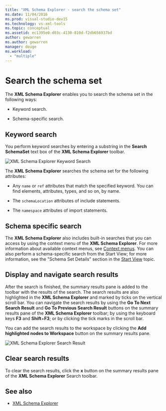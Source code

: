 ```yaml
---
title: "XML Schema Explorer - search the schema set"
ms.date: 11/04/2016
ms.prod: visual-studio-dev15
ms.technology: vs-xml-tools
ms.topic: conceptual
ms.assetid: ec1395e0-d03c-4130-810d-f2db656937bd
author: gewarren
ms.author: gewarren
manager: douge
ms.workload:
  - "multiple"
---
```

# Search the schema set

The **XML Schema Explorer** enables you to search the schema set in the following ways:

-   Keyword search.

-   Schema-specific search.

## Keyword search

 You perform keyword searches by entering a substring in the **Search SchemaSet** text box of the **XML Schema Explorer** toolbar.

 ![XML Schema Explorer Keyword Search](../xml-tools/media/schemaexplorersearch.gif "SchemaExplorerSearch")

 The **XML Schema Explorer** searches the schema set for the following attributes:

-   Any `name` or `ref` attributes that match the specified keyword. You can find elements, attributes, types, and so on, by name.

-   The `schemaLocation` attributes of include statements.

-   The `namespace` attributes of import statements.

## Schema specific search

 The **XML Schema Explorer** also includes built-in searches that you can access by using the context menu of the **XML Schema Explorer**. For more information about available context menus, see [Context menus](../xml-tools/context-menus-xml-schema-explorer.md). You can also perform a schema-specific search from the Start View; for more information, see the "Schema Set Details" section in the [Start View](../xml-tools/start-view.md) topic.

## Display and navigate search results

 After the search is finished, the summary results pane is added to the toolbar with the results of the search. The search results are also highlighted in the **XML Schema Explorer** and marked by ticks on the vertical scroll bar. You can navigate the search results by using the **Go To Next Search Result** and **Go To Previous Search Result** buttons on the summary results pane of the **XML Schema Explorer** toolbar; by using the keyboard keys **F3** and **Shift**+**F3**; or by clicking the tick marks in the scroll bar.

 You can add the search results to the workspace by clicking the **Add highlighted nodes to Workspace** button on the summary results pane.

 ![XML Schema Explorer Search Result](../xml-tools/media/schemaexplorersearchresult.gif "SchemaExplorerSearchResult")

## Clear search results

 To clear the search results, click the **x** button on the summary results pane of the **XML Schema Explorer** Search toolbar.

## See also

- [XML Schema Explorer](../xml-tools/xml-schema-explorer.md)